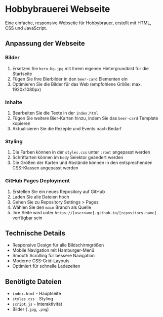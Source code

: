 # Hobbybrauerei Webseite

Eine einfache, responsive Webseite für Hobbybrauer, erstellt mit HTML, CSS und JavaScript.

## Anpassung der Webseite

### Bilder
1. Ersetzen Sie `hero-bg.jpg` mit Ihrem eigenen Hintergrundbild für die Startseite
2. Fügen Sie Ihre Bierbilder in den `beer-card` Elementen ein
3. Optimieren Sie die Bilder für das Web (empfohlene Größe: max. 1920x1080px)

### Inhalte
1. Bearbeiten Sie die Texte in der `index.html`
2. Fügen Sie weitere Bier-Karten hinzu, indem Sie das `beer-card` Template kopieren
3. Aktualisieren Sie die Rezepte und Events nach Bedarf

### Styling
1. Die Farben können in der `styles.css` unter `:root` angepasst werden
2. Schriftarten können im `body` Selektor geändert werden
3. Die Größen der Karten und Abstände können in den entsprechenden CSS-Klassen angepasst werden

### GitHub Pages Deployment
1. Erstellen Sie ein neues Repository auf GitHub
2. Laden Sie alle Dateien hoch
3. Gehen Sie zu Repository Settings > Pages
4. Wählen Sie den `main` Branch als Quelle
5. Ihre Seite wird unter `https://[username].github.io/[repository-name]` verfügbar sein

## Technische Details
- Responsive Design für alle Bildschirmgrößen
- Mobile Navigation mit Hamburger-Menü
- Smooth Scrolling für bessere Navigation
- Moderne CSS-Grid-Layouts
- Optimiert für schnelle Ladezeiten

## Benötigte Dateien
- `index.html` - Hauptseite
- `styles.css` - Styling
- `script.js` - Interaktivität
- Bilder (`.jpg`, `.png`)